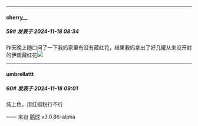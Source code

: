 ﻿
*****

####  cherry__  
##### 59#       发表于 2024-11-18 08:34

昨天晚上随口问了一下我妈家里有没有藏红花，结果我妈拿出了好几罐从来没开封的伊朗藏红花<img src="https://static.saraba1st.com/image/smiley/face2017/105.png" referrerpolicy="no-referrer">


*****

####  umbrellattt  
##### 60#       发表于 2024-11-18 09:01

纯上色，用红椒粉行不行

—— 来自 [鹅球](https://www.pgyer.com/xfPejhuq) v3.0.86-alpha

